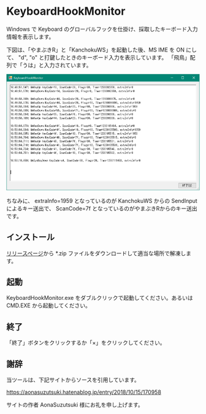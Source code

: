 # KeyboardHookMonitor

Windows で Keyboard のグローバルフックを仕掛け、採取したキーボード入力情報を表示します。

下図は、「やまぶきR」と「KanchokuWS」を起動した後、MS IME を ON にして、
"d", "o" と打鍵したときのキーボード入力を表示しています。
「飛鳥」配列で「うは」と入力されています。

![Image](image.png)

ちなみに、 extraInfo=1959 となっているのが KanchokuWS からの SendInput によるキー送出で、
ScanCode=7f となっているのがやまぶきRからのキー送出です。

## インストール
[リリースページ](https://github.com/oktopus1959/KeyboardHookMonitor/releases)から \*.zip ファイルをダウンロードして適当な場所で解凍します。

## 起動
KeyboardHookMonitor.exe をダブルクリックで起動してください。あるいは CMD.EXE から起動してください。

## 終了
「終了」ボタンをクリックするか「×」をクリックしてください。

## 謝辞
当ツールは、下記サイトからソースを引用しています。

https://aonasuzutsuki.hatenablog.jp/entry/2018/10/15/170958

サイトの作者 AonaSuzutsuki 様にお礼を申し上げます。
